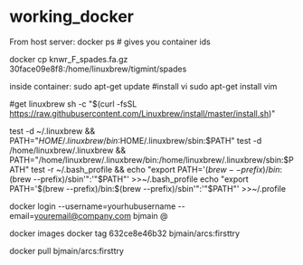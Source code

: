 # working_docker

From host server: docker ps    # gives you container ids
  
docker cp knwr_F_spades.fa.gz 30face09e8f8:/home/linuxbrew/tigmint/spades


inside container:
sudo apt-get update
#install vi
sudo apt-get install vim

#get linuxbrew
sh -c "$(curl -fsSL https://raw.githubusercontent.com/Linuxbrew/install/master/install.sh)"


test -d ~/.linuxbrew && PATH="$HOME/.linuxbrew/bin:$HOME/.linuxbrew/sbin:$PATH"
test -d /home/linuxbrew/.linuxbrew && PATH="/home/linuxbrew/.linuxbrew/bin:/home/linuxbrew/.linuxbrew/sbin:$PATH"
test -r ~/.bash_profile && echo "export PATH='$(brew --prefix)/bin:$(brew --prefix)/sbin'":'"$PATH"' >>~/.bash_profile
echo "export PATH='$(brew --prefix)/bin:$(brew --prefix)/sbin'":'"$PATH"' >>~/.profile


docker login --username=yourhubusername --email=youremail@company.com
bjmain
@

docker images
docker tag 632ce8e46b32 bjmain/arcs:firsttry

docker pull bjmain/arcs:firsttry

